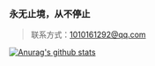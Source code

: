 ### 永无止境，从不停止
> 联系方式：1010161292@qq.com

[![Anurag's github stats](https://github-readme-stats.vercel.app/api?username=ITxiaoda&count_private=true)](https://github.com/anuraghazra/github-readme-stats)

